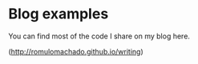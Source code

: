 # Blog examples

You can find most of the code I share on my blog here.

(http://romulomachado.github.io/writing)

